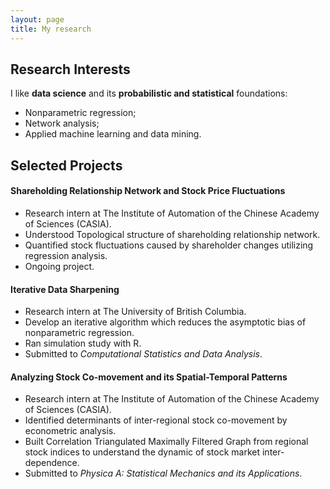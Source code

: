 ```yaml
---
layout: page
title: My research
---
```


## Research Interests
I like **data science** and its **probabilistic and statistical** foundations:
- Nonparametric regression;
- Network analysis;
- Applied machine learning and data mining.

## Selected Projects

#### Shareholding Relationship Network and Stock Price Fluctuations
- Research intern at The Institute of Automation of the Chinese Academy of Sciences (CASIA).
- Understood Topological structure of shareholding relationship network.
- Quantified stock fluctuations caused by shareholder changes utilizing regression analysis.
- Ongoing project.

#### Iterative Data Sharpening
- Research intern at The University of British Columbia.
- Develop an iterative algorithm which reduces the asymptotic bias of nonparametric regression.
- Ran simulation study with R.
- Submitted to *Computational Statistics and Data Analysis*.

#### Analyzing Stock Co-movement and its Spatial-Temporal Patterns
- Research intern at The Institute of Automation of the Chinese Academy of Sciences (CASIA).
- Identified determinants of inter-regional stock co-movement by econometric analysis.
- Built Correlation Triangulated Maximally Filtered Graph from regional stock indices to understand the dynamic of stock market inter-dependence.
- Submitted to *Physica A: Statistical Mechanics and its Applications*.
